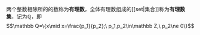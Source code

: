 两个整数相除所的的数称为**有理数**，全体有理数组成的[[set|集合]]称为**有理数集**，记为$\mathbb Q$，即
$$\mathbb Q=\{x\mid x=\frac{p_1}{p_2};\ p_1,p_2\in\mathbb Z,\ p_2\ne 0\}$$
